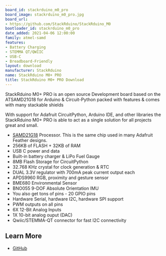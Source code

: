 ```yaml
---
board_id: stackrduino_m0_pro
board_image: stackrduino_m0_pro.jpg
board_url:
- https://github.com/StackRduino/StackRduino_M0
bootloader_id: stackrduino_m0_pro
date_added: 2021-04-06 12:00:00
family: atmel-samd
features:
- Battery Charging
- STEMMA QT/QWIIC
- USB-C
- Breadboard-Friendly
layout: download
manufacturer: StackRduino
name: StackRduino M0+ PRO
title: StackRduino M0+ PRO Download
---
```


StackRduino M0+ PRO is an open source Development board based on the ATSAMD21G18 for Arduino & Circuit-Python packed with features & comes with many stackable shields

With support for Adafruit CircuitPython, Arduino IDE, and other libraries the StackRduino M0+ PRO is able to act as a single solution for all projects great and small.

- [SAMD21G18](https://www.microchip.com/wwwproducts/en/ATsamd21g18) Processor. This is the same chip used in many Adafruit Feather designs.
- 256KB of FLASH + 32KB of RAM
- USB C power and data
- Built-in battery charger & LiPo Fuel Gauge
- 8MB Flash Storage for CircuitPython
- 32.768 KHz crystal for clock generation & RTC
- DUAL 3.3V regulator with 700mA peak current output each
- APDS9960 RGB, proximity and gesture sensor
- BME680 Environmental Sensor
- BNO055 9-DOF Absolute Orientation IMU
- You also get tons of pins - 20 GPIO pins
- Hardware Serial, hardware I2C, hardware SPI support
- PWM outputs on all pins
- 6X 12-Bit Analog Inputs
- 1X 10-bit analog ouput (DAC)
- Qwiic/STEMMA-QT connector for fast I2C connectivity

## Learn More

* [GitHub](https://github.com/StackRduino/StackRduino_M0)
